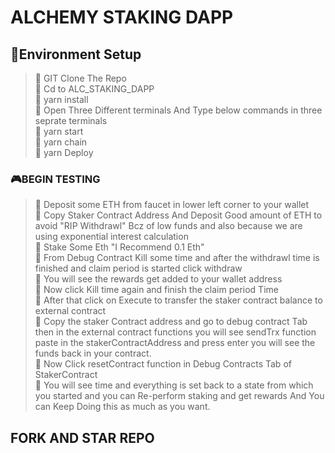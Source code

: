 # ALCHEMY STAKING DAPP

## 🚩Environment Setup

> 🦸 GIT Clone The Repo\
> 🦸 Cd to ALC_STAKING_DAPP\
> 🦸 yarn install\
> 🦸 Open Three Different terminals And Type below commands in three seprate terminals\
> 🦸 yarn start\
> 🦸 yarn chain\
> 🦸 yarn Deploy

### 🎮BEGIN TESTING
> 👀 Deposit some ETH from faucet in lower left corner to your wallet\
> 👀 Copy Staker Contract Address And Deposit Good amount of ETH to avoid "RIP Withdrawl" Bcz of low funds and also because we are using exponential interest calculation \
> 👀 Stake Some Eth "I Recommend 0.1 Eth" \
> 👀 From Debug Contract Kill some time and after the withdrawl time is finished and claim period is started click withdraw\
> 👀 You will see the rewards get added to your wallet address\
> 👀 Now click Kill time again and finish the claim period Time\
> 👀 After that click on Execute to transfer the staker contract balance to external contract\
> 👀 Copy the staker Contract address and go to debug contract Tab then in the external contract functions you will see sendTrx function paste in the stakerContractAddress and press enter you will see the funds back in your contract.\
> 👀 Now Click resetContract function in Debug Contracts Tab of StakerContract\
> 👀 You will see time and everything is set back to a state from which you started and you can Re-perform staking and get rewards  And You can Keep Doing this as much as you want.

## FORK AND STAR REPO 

 




